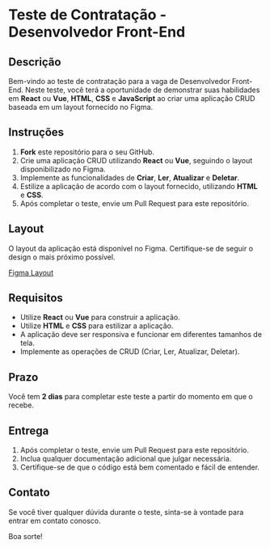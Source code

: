 # Teste de Contratação - Desenvolvedor Front-End

## Descrição

Bem-vindo ao teste de contratação para a vaga de Desenvolvedor Front-End. Neste teste, você terá a oportunidade de demonstrar suas habilidades em **React** ou **Vue**, **HTML**, **CSS** e **JavaScript** ao criar uma aplicação CRUD baseada em um layout fornecido no Figma.

## Instruções

1. **Fork** este repositório para o seu GitHub.
2. Crie uma aplicação CRUD utilizando **React** ou **Vue**, seguindo o layout disponibilizado no Figma.
3. Implemente as funcionalidades de **Criar**, **Ler**, **Atualizar** e **Deletar**.
4. Estilize a aplicação de acordo com o layout fornecido, utilizando **HTML** e **CSS**.
5. Após completar o teste, envie um Pull Request para este repositório.

## Layout

O layout da aplicação está disponível no Figma. Certifique-se de seguir o design o mais próximo possível.

[Figma Layout](#)

## Requisitos

- Utilize **React** ou **Vue** para construir a aplicação.
- Utilize **HTML** e **CSS** para estilizar a aplicação.
- A aplicação deve ser responsiva e funcionar em diferentes tamanhos de tela.
- Implemente as operações de CRUD (Criar, Ler, Atualizar, Deletar).

## Prazo

Você tem **2 dias** para completar este teste a partir do momento em que o recebe. 

## Entrega

1. Após completar o teste, envie um Pull Request para este repositório.
2. Inclua qualquer documentação adicional que julgar necessária.
3. Certifique-se de que o código está bem comentado e fácil de entender.

## Contato

Se você tiver qualquer dúvida durante o teste, sinta-se à vontade para entrar em contato conosco.

Boa sorte!

